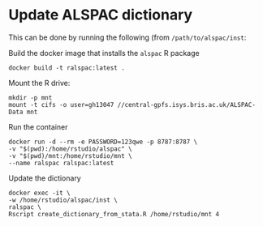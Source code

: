# Update ALSPAC dictionary

This can be done by running the following (from `/path/to/alspac/inst`:

Build the docker image that installs the `alspac` R package

```
docker build -t ralspac:latest .
```

Mount the R drive:

```
mkdir -p mnt
mount -t cifs -o user=gh13047 //central-gpfs.isys.bris.ac.uk/ALSPAC-Data mnt
```

Run the container

```
docker run -d --rm -e PASSWORD=123qwe -p 8787:8787 \
-v "$(pwd):/home/rstudio/alspac" \
-v "$(pwd)/mnt:/home/rstudio/mnt \
--name ralspac ralspac:latest 
```

Update the dictionary

```
docker exec -it \
-w /home/rstudio/alspac/inst \
ralspac \
Rscript create_dictionary_from_stata.R /home/rstudio/mnt 4
```
